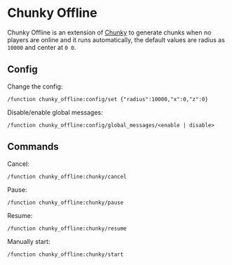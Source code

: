 # Chunky Offline

Chunky Offline is an extension of [Chunky](https://github.com/pop4959/Chunky) to generate chunks when no players are online and it runs automatically, the default values are radius as `10000` and center at `0 0`.

## Config

Change the config:

```mcfunction
/function chunky_offline:config/set {"radius":10000,"x":0,"z":0}
```

Disable/enable global messages:

```mcfunction
/function chunky_offline:config/global_messages/<enable | disable>
```

## Commands

Cancel:

```mcfunction
/function chunky_offline:chunky/cancel
```

Pause:

```mcfunction
/function chunky_offline:chunky/pause
```

Resume:

```mcfunction
/function chunky_offline:chunky/resume
```

Manually start:

```mcfunction
/function chunky_offline:chunky/start
```
